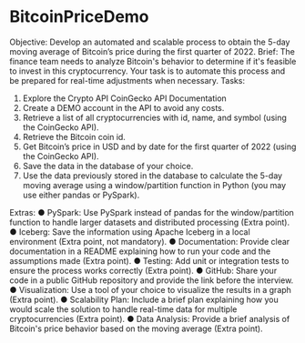 # BitcoinPriceDemo

Objective:
Develop an automated and scalable process to obtain the 5-day moving
average of Bitcoin’s price during the first quarter of 2022.
Brief:
The finance team needs to analyze Bitcoin's behavior to determine if it's feasible
to invest in this cryptocurrency. Your task is to automate this process and be
prepared for real-time adjustments when necessary.
Tasks:
1. Explore the Crypto API CoinGecko API Documentation
2. Create a DEMO account in the API to avoid any costs.
3. Retrieve a list of all cryptocurrencies with id, name, and symbol (using the
CoinGecko API).
4. Retrieve the Bitcoin coin id.
5. Get Bitcoin’s price in USD and by date for the first quarter of 2022 (using the
CoinGecko API).
6. Save the data in the database of your choice.
7. Use the data previously stored in the database to calculate the 5-day
moving average using a window/partition function in Python (you may
use either pandas or PySpark).

Extras:
● PySpark: Use PySpark instead of pandas for the window/partition function
to handle larger datasets and distributed processing (Extra point).
● Iceberg: Save the information using Apache Iceberg in a local environment
(Extra point, not mandatory).
● Documentation: Provide clear documentation in a README explaining how
to run your code and the assumptions made (Extra point).
● Testing: Add unit or integration tests to ensure the process works correctly
(Extra point).
● GitHub: Share your code in a public GitHub repository and provide the link
before the interview.
● Visualization: Use a tool of your choice to visualize the results in a graph
(Extra point).
● Scalability Plan: Include a brief plan explaining how you would scale the
solution to handle real-time data for multiple cryptocurrencies (Extra
point).
● Data Analysis: Provide a brief analysis of Bitcoin's price behavior based on
the moving average (Extra point).
